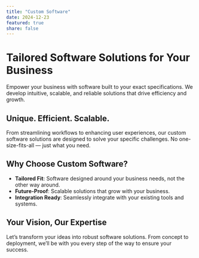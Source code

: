 ```yaml
---
title: "Custom Software"
date: 2024-12-23
featured: true
share: false
---
```


# Tailored Software Solutions for Your Business

Empower your business with software built to your exact specifications. We develop intuitive, scalable, and reliable solutions that drive efficiency and growth.

## Unique. Efficient. Scalable.

From streamlining workflows to enhancing user experiences, our custom software solutions are designed to solve your specific challenges. No one-size-fits-all — just what you need.

## Why Choose Custom Software?

- **Tailored Fit**: Software designed around your business needs, not the other way around.  
- **Future-Proof**: Scalable solutions that grow with your business.  
- **Integration Ready**: Seamlessly integrate with your existing tools and systems.  

## Your Vision, Our Expertise  

Let’s transform your ideas into robust software solutions. From concept to deployment, we’ll be with you every step of the way to ensure your success.
